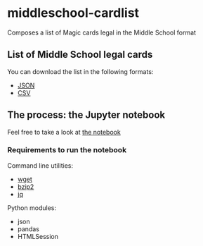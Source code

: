 # middleschool-cardlist

Composes a list of Magic cards legal in the Middle School format 

## List of Middle School legal cards

You can download the list in the following formats:

- [JSON](output/middleschool.json)
- [CSV](output/middleschool.csv)

## The process: the Jupyter notebook

Feel free to take a look at [the notebook](https://github.com/alecrem/middleschool-cardlist/blob/main/middleschool-cardlist.ipynb)

### Requirements to run the notebook

Command line utilities:

- [wget](https://www.gnu.org/software/wget/)
- [bzip2](https://sourceware.org/bzip2/)
- [jq](https://stedolan.github.io/jq/)

Python modules:

- json
- pandas
- HTMLSession
